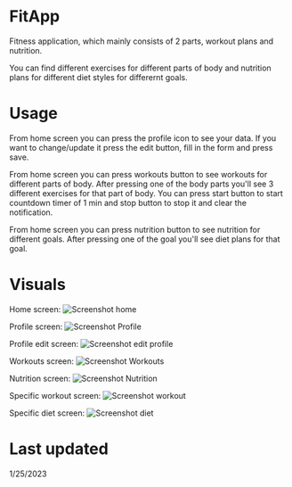 # FitApp

  Fitness application, which mainly consists of 2 parts, workout plans and nutrition.

  You can find different exercises for different parts of body and nutrition plans for 
different diet styles for differernt goals.


# Usage

  From home screen you can press the profile icon to see your data. If you want to change/update
it press the edit button, fill in  the form and press save.
  
  From home screen you can press workouts button to see workouts for different parts of body. 
After pressing one of the body parts you'll see 3 different exercises for that part of body. You 
can press start button to start countdown timer of 1 min and stop button to stop it and clear the
notification.

  From home screen you can press nutrition button to see nutrition for different goals. After
pressing one of the goal you'll see diet plans for that goal.


# Visuals

  Home screen:
  ![Screenshot home](https://user-images.githubusercontent.com/104314608/214631861-2033ec9d-1522-486c-8d1c-d46403c6b5d9.jpg)
  
  
  Profile screen:
  ![Screenshot Profile](https://user-images.githubusercontent.com/104314608/214634032-21e51dfe-35b4-4c7e-a04b-9eb67b25ee84.jpg)
  
  
  Profile edit screen:
  ![Screenshot edit profile](https://user-images.githubusercontent.com/104314608/214634265-ce5e6d15-0c61-4212-8dd7-642d104678f5.jpg)
  
  
  Workouts screen:
  ![Screenshot Workouts](https://user-images.githubusercontent.com/104314608/214632293-bbcfbe21-bc65-4dd8-8069-5c04f7f89708.jpg)


  Nutrition screen:
  ![Screenshot Nutrition](https://user-images.githubusercontent.com/104314608/214632722-d97418ee-69b7-4371-b276-740e35d71e1e.jpg)

  
  Specific workout screen:
  ![Screenshot workout](https://user-images.githubusercontent.com/104314608/214632997-228e88e3-2fc2-47b7-bacc-59e7dcf183c4.jpg)
  
  
  Specific diet screen:
  ![Screenshot diet](https://user-images.githubusercontent.com/104314608/214633557-d41af160-7cb0-44f1-8426-3ec50b89a7da.jpg)


# Last updated

  1/25/2023
